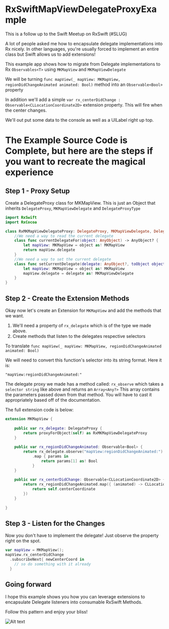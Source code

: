 # RxSwiftMapViewDelegateProxyExample

This is a follow up to the Swift Meetup on RxSwift (#SLUG)

A lot of people asked me how to encapsulate delegate implementations into Rx nicely.
In other languages, you're usually forced to implement an entire class but Swift allows us
to add extensions!

This example app shows how to migrate from Delegate implementations to Rx `Observables<T>` using `MKMapView` and `MKMapViewDelegate`

We will be turning `func mapView(_ mapView: MKMapView, regionDidChangeAnimated animated: Bool)` method into an `Observable<Bool>` property

In addition we'll add a simple `var rx_centerDidChange : Observable<CLLocationCoordinate2D>` extension property.
This will fire when the center changes.

We'll out put some data to the console as well as a UILabel right up top.


# The Example Source Code is Complete, but here are the steps if you want to recreate the magical experience

## Step 1 - Proxy Setup

Create a DelegateProxy class for MKMapView. This is just an Object that inherits `DelegateProxy`, `MKMapViewDelegate` and `DelegateProxyType`

```swift
import RxSwift
import RxCocoa

class RxMKMapViewDelegateProxy: DelegateProxy, MKMapViewDelegate, DelegateProxyType {
    //We need a way to read the current delegate 
    class func currentDelegateFor(object: AnyObject) -> AnyObject? {
        let mapView: MKMapView = object as! MKMapView
        return mapView.delegate
    }
    //We need a way to set the current delegate 
    class func setCurrentDelegate(delegate: AnyObject?, toObject object: AnyObject) {
        let mapView: MKMapView = object as! MKMapView
        mapView.delegate = delegate as! MKMapViewDelegate
    }
}
```

## Step 2 - Create the Extension Methods

Okay now let's create an Extension for `MKMapView` and add the methods that we want.

1. We'll need a property of `rx_delegate` which is of the type we made above.
2. Create methods that listen to the delegates respective selectors

To translate
`func mapView(_ mapView: MKMapView, regionDidChangeAnimated animated: Bool)`

We will need to convert this function's selector into its string format. Here it is:

`"mapView:regionDidChangeAnimated:"`

The delegate proxy we made has a method called: `rx_observe` which takes a `selector string` like above and returns an `Array<Any?>`
This array contains the parameters passed down from that method. You will have to cast it appropriately based off of the documentation. 

The full extension code is below:

```swift
extension MKMapView {
    
    public var rx_delegate: DelegateProxy {
        return proxyForObject(self) as RxMKMapViewDelegateProxy
    }
    
    public var rx_regionDidChangeAnimated: Observable<Bool> {
        return rx_delegate.observe("mapView:regionDidChangeAnimated:")
            .map { params in
                return params[1] as! Bool
            }
    }
    
    public var rx_centerDidChange: Observable<CLLocationCoordinate2D> {
        return rx_regionDidChangeAnimated.map({ (animated) -> CLLocationCoordinate2D in
            return self.centerCoordinate
        })
    }
    
}
```

## Step 3 - Listen for the Changes

Now you don't have to implement the delegate! Just observe the property right on the spot.

```swift
var mapView = MKMapView();
mapView.rx_centerDidChange
  .subscribeNext{ newCenterCoord in
    // so do something with it already
  }
```

## Going forward
I hope this example shows you how you can leverage extensions to encapsulate Delegate listeners into consumable RxSwift Methods.


Follow this pattern and enjoy your bliss!

![Alt text](http://i.giphy.com/EVwcdTMir2BDq.gif)


